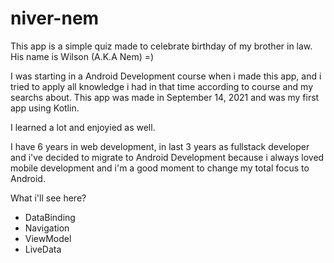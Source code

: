 # niver-nem
This app is a simple quiz made to celebrate birthday of my brother in law. His name is Wilson (A.K.A Nem) =)

I was starting in a Android Development course when i made this app, 
and i tried to apply all knowledge i had in that time according to course and my searchs about.
This app was made in September 14, 2021 and was my first app using Kotlin.

I learned a lot and enjoyied as well.

I have  6 years in web development, in last 3 years as fullstack developer and i've decided to 
migrate to Android Development because i always loved mobile development and i'm a good moment to change my total focus to Android.


What i'll see here?
- DataBinding
- Navigation
- ViewModel
- LiveData

